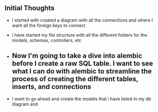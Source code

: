## Initial Thoughts

 - I started with created a diagram with all the connections and where I want all the foreign keys to connect

 - I have started my file structure with all the different folders for the models, schemas, controllers, etc

 - Now I'm going to take a dive into alembic before I create a raw SQL table. I want to see what I can do with alembic to streamline the process of creating the different tables, inserts, and connections
    - 

 - I want to go ahead and create the models that i have listed in my db diagram and 